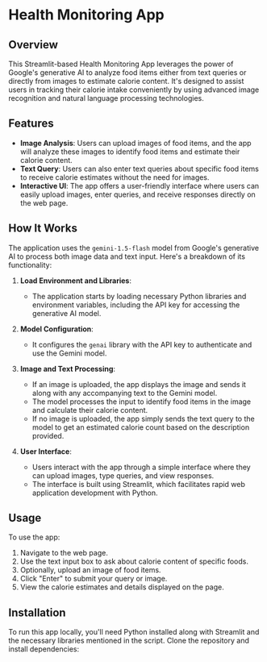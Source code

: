 # Health Monitoring App

## Overview
This Streamlit-based Health Monitoring App leverages the power of Google's generative AI to analyze food items either from text queries or directly from images to estimate calorie content. It's designed to assist users in tracking their calorie intake conveniently by using advanced image recognition and natural language processing technologies.

## Features
- **Image Analysis**: Users can upload images of food items, and the app will analyze these images to identify food items and estimate their calorie content.
- **Text Query**: Users can also enter text queries about specific food items to receive calorie estimates without the need for images.
- **Interactive UI**: The app offers a user-friendly interface where users can easily upload images, enter queries, and receive responses directly on the web page.

## How It Works
The application uses the `gemini-1.5-flash` model from Google's generative AI to process both image data and text input. Here's a breakdown of its functionality:

1. **Load Environment and Libraries**:
    - The application starts by loading necessary Python libraries and environment variables, including the API key for accessing the generative AI model.

2. **Model Configuration**:
    - It configures the `genai` library with the API key to authenticate and use the Gemini model.

3. **Image and Text Processing**:
    - If an image is uploaded, the app displays the image and sends it along with any accompanying text to the Gemini model.
    - The model processes the input to identify food items in the image and calculate their calorie content.
    - If no image is uploaded, the app simply sends the text query to the model to get an estimated calorie count based on the description provided.

4. **User Interface**:
    - Users interact with the app through a simple interface where they can upload images, type queries, and view responses.
    - The interface is built using Streamlit, which facilitates rapid web application development with Python.

## Usage
To use the app:
1. Navigate to the web page.
2. Use the text input box to ask about calorie content of specific foods.
3. Optionally, upload an image of food items.
4. Click "Enter" to submit your query or image.
5. View the calorie estimates and details displayed on the page.

## Installation
To run this app locally, you'll need Python installed along with Streamlit and the necessary libraries mentioned in the script. Clone the repository and install dependencies:


